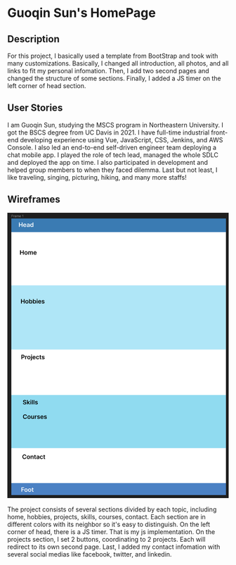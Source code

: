 # Guoqin Sun's HomePage

<a name="readme-top"></a>

## Description

For this project, I basically used a template from BootStrap and took with many customizations. Basically, I changed all introduction, all photos, and all links to fit my personal infomation. Then, I add two second pages and changed the structure of some sections. Finally, I added a JS timer on the left corner of head section.

## User Stories

I am Guoqin Sun, studying the MSCS program in Northeastern University. I got the BSCS degree from UC Davis in 2021. I have full-time industrial front-end developing experience using Vue, JavaScript, CSS, Jenkins, and AWS Console. I also led an end-to-end self-driven engineer team deploying a chat mobile app. I played the role of tech lead, managed the whole SDLC and deployed the app on time. I also participated in development and helped group members to when they faced dilemma. Last but not least, I like traveling, singing, picturing, hiking, and many more staffs!

## Wireframes

[![Product Name Screen Shot][product-screenshot]](https://stevesun12138.github.io/homepage/)

The project consists of several sections divided by each topic, including home, hobbies, projects, skills, courses, contact. Each section are in different colors with its neighbor so it's easy to distinguish. On the left corner of head, there is a JS timer. That is my js implementation. On the projects section, I set 2 buttons, coordinating to 2 projects. Each will redirect to its own second page. Last, I added my contact infomation with several social medias like facebook, twitter, and linkedin.

[product-screenshot]: assets/img/frame.png
